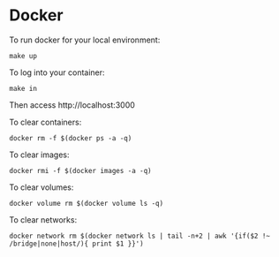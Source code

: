# Docker

To run docker for your local environment:

```
make up
```

To log into your container:

```
make in
```

Then access http://localhost:3000

To clear containers:

```
docker rm -f $(docker ps -a -q)
```

To clear images:

```
docker rmi -f $(docker images -a -q)
```

To clear volumes:

```
docker volume rm $(docker volume ls -q)
```

To clear networks:

```
docker network rm $(docker network ls | tail -n+2 | awk '{if($2 !~ /bridge|none|host/){ print $1 }}')
```
